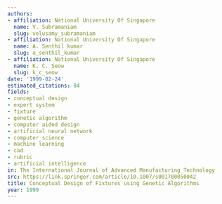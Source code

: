 ```yaml
---
authors:
- affiliation: National University Of Singapore
  name: V. Subramaniam
  slug: velusamy_subramaniam
- affiliation: National University Of Singapore
  name: A. Senthil kumar
  slug: a_senthil_kumar
- affiliation: National University Of Singapore
  name: K. C. Seow
  slug: k_c_seow
date: '1999-02-24'
estimated_citations: 84
fields:
- conceptual design
- expert system
- fixture
- genetic algorithm
- computer aided design
- artificial neural network
- computer science
- machine learning
- cad
- rubric
- artificial intelligence
in: The International Journal of Advanced Manufacturing Technology
src: https://link.springer.com/article/10.1007/s001700050042
title: Conceptual Design of Fixtures using Genetic Algorithms
year: 1999
---
```


